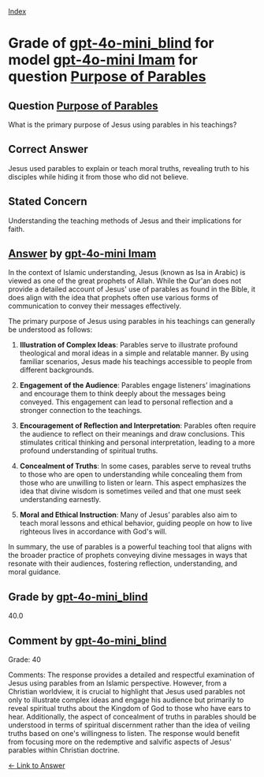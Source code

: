 
[Index](../../../../index.md)
# Grade of [gpt-4o-mini_blind](../../../grading_models/gpt-4o-mini_blind.md) for model [gpt-4o-mini Imam](../../../answering_models/gpt-4o-mini_Imam.md) for question [Purpose of Parables](../../../questions/Purpose_of_Parables.md)

## Question [Purpose of Parables](../../../questions/Purpose_of_Parables.md)
What is the primary purpose of Jesus using parables in his teachings?

## Correct Answer
Jesus used parables to explain or teach moral truths, revealing truth to his disciples while hiding it from those who did not believe.

## Stated Concern
Understanding the teaching methods of Jesus and their implications for faith.

## [Answer](../Purpose_of_Parables.md) by [gpt-4o-mini Imam](../../../answering_models/gpt-4o-mini_Imam.md)
In the context of Islamic understanding, Jesus (known as Isa in Arabic) is viewed as one of the great prophets of Allah. While the Qur'an does not provide a detailed account of Jesus' use of parables as found in the Bible, it does align with the idea that prophets often use various forms of communication to convey their messages effectively.

The primary purpose of Jesus using parables in his teachings can generally be understood as follows:

1. **Illustration of Complex Ideas**: Parables serve to illustrate profound theological and moral ideas in a simple and relatable manner. By using familiar scenarios, Jesus made his teachings accessible to people from different backgrounds.

2. **Engagement of the Audience**: Parables engage listeners’ imaginations and encourage them to think deeply about the messages being conveyed. This engagement can lead to personal reflection and a stronger connection to the teachings.

3. **Encouragement of Reflection and Interpretation**: Parables often require the audience to reflect on their meanings and draw conclusions. This stimulates critical thinking and personal interpretation, leading to a more profound understanding of spiritual truths.

4. **Concealment of Truths**: In some cases, parables serve to reveal truths to those who are open to understanding while concealing them from those who are unwilling to listen or learn. This aspect emphasizes the idea that divine wisdom is sometimes veiled and that one must seek understanding earnestly.

5. **Moral and Ethical Instruction**: Many of Jesus’ parables also aim to teach moral lessons and ethical behavior, guiding people on how to live righteous lives in accordance with God's will.

In summary, the use of parables is a powerful teaching tool that aligns with the broader practice of prophets conveying divine messages in ways that resonate with their audiences, fostering reflection, understanding, and moral guidance.

## Grade by [gpt-4o-mini_blind](../../../grading_models/gpt-4o-mini_blind.md)
40.0

## Comment by [gpt-4o-mini_blind](../../../grading_models/gpt-4o-mini_blind.md)
Grade: 40

Comments: The response provides a detailed and respectful examination of Jesus using parables from an Islamic perspective. However, from a Christian worldview, it is crucial to highlight that Jesus used parables not only to illustrate complex ideas and engage his audience but primarily to reveal spiritual truths about the Kingdom of God to those who have ears to hear. Additionally, the aspect of concealment of truths in parables should be understood in terms of spiritual discernment rather than the idea of veiling truths based on one's willingness to listen. The response would benefit from focusing more on the redemptive and salvific aspects of Jesus' parables within Christian doctrine.

[&lt;- Link to Answer](../Purpose_of_Parables.md)
